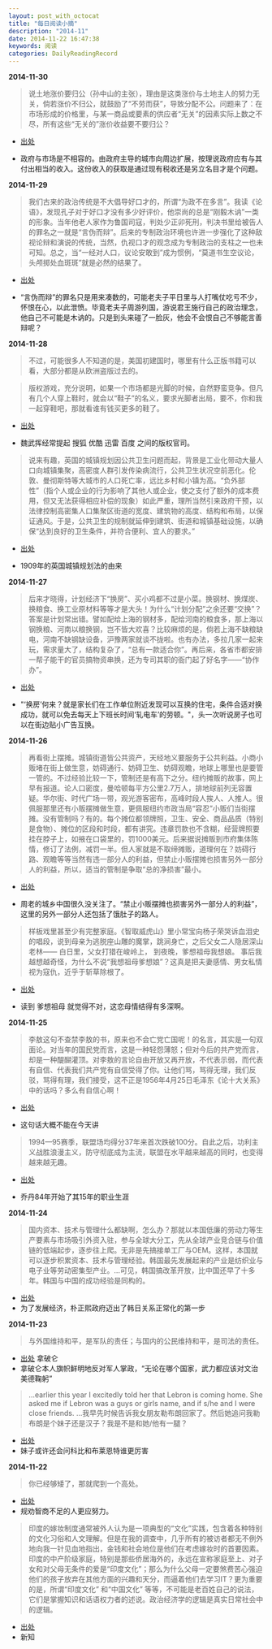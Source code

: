 ```yaml
---
layout: post_with_octocat
title: "每日阅读小摘"
description: "2014-11"
date: 2014-11-22 16:47:38
keywords: 阅读
categories: DailyReadingRecord
---
```


**2014-11-30**

>说土地涨价要归公（孙中山的主张），理由是这类涨价与土地主人的努力无关，倘若涨价不归公，就鼓励了“不劳而获”，导致分配不公。问题来了：在市场形成的价格里，与某一商品或要素的供应者“无关”的因素实际上数之不尽，所有这些“无关的”涨价收益要不要归公？

* [出处](http://zhouqiren.org/archives/1565.html)

* 政府与市场是不相容的。由政府主导的城市向周边扩展，按理说政府应有与其付出相当的收入。这份收入的获取是通过现有税收还是另立名目才是个问题。


**2014-11-29**

>我们古来的政治传统是不大倡导好口才的，所谓“为政不在多言”。我读《论语》，发现孔子对于好口才没有多少好评价，他崇尚的总是“刚毅木讷”一类的形象。当年他老人家作为鲁国司寇，判处少正卯死刑，判决书里给被告人的罪名之一就是“言伪而辩”。后来的专制政治环境也许进一步强化了这种敌视论辩和演说的传统，当然，仇视口才的观念成为专制政治的支柱之一也未可知。总之，当“一经对人口，议论安敢到”成为惯例，“莫道书生空议论，头颅掷处血斑斑”就是必然的结果了。

* [出处](http://www.amazon.cn/%E5%9B%BE%E4%B9%A6/dp/B00F28U87U)

* “言伪而辩”的罪名只是用来凑数的，可能老夫子平日里与人打嘴仗吃亏不少，怀恨在心，以此泄愤。毕竟老夫子周游列国，游说君王施行自己的政治理念，他自己不可能是木讷的。只是到头来碰了一脸灰，他会不会恨自己不够能言善辩呢？

**2014-11-28**

>不过，可能很多人不知道的是，美国初建国时，哪里有什么正版书籍可以看，大部分都是从欧洲盗版过去的。

>版权游戏，充分说明，如果一个市场都是光脚的时候，自然野蛮竞争。但凡有几个人穿上鞋时，就会以“鞋子”的名义，要求光脚者出局，要不，你和我一起穿鞋吧，那就看谁有钱买更多的鞋了。

* [出处](http://weiwuhui.com/6271.html)

* 魏武挥经常提起 搜狐 优酷 迅雷 百度 之间的版权官司。

>说来有趣，英国的城镇规划因公共卫生问题而起，背景是工业化带动大量人口向城镇集聚，高密度人群引发传染病流行，公共卫生状况空前恶化。伦敦、曼彻斯特等大城市的人口死亡率，远比乡村和小镇为高。“负外部性”（指个人或企业的行为影响了其他人或企业，使之支付了额外的成本费用，但又无法获得相应补偿的现象）如此严重，理所当然引来政府干预，以法律控制高密集人口集聚区街道的宽度、建筑物的高度、结构和布局，以保证通风。于是，公共卫生的规制就延伸到建筑、街道和城镇基础设施，以确保“达到良好的卫生条件，并符合便利、宜人的要求。”

* [出处](http://zhouqiren.org/archives/1565.html)

* 1909年的英国城镇规划法的由来

**2014-11-27**

>后来才晓得，计划经济下“换房”、买小鸡都不过是小菜。换钢材、换煤炭、换粮食、换工业原材料等等才是大头！为什么“计划分配”之余还要“交换”？答案是计划常出错。譬如配给上海的钢材多，配给河南的粮食多，那上海以钢换粮、河南以粮换钢，岂不皆大欢喜？比较麻烦的是，倘若上海不缺粮缺电，河南不缺钢缺设备，沪豫两家就谈不拢啦。也有办法，多拉几家一起来玩，需求量大了，结构复杂了，“总有一款适合你”。再后来，各省市都安排一帮子能干的官员搞物资串换，还为专司其职的衙门起了好名字——“协作办”。

* [出处](http://zhouqiren.org/archives/1569.html)

* "‘换房’何来？就是家长们在工作单位附近发现可以互换的住宅，条件合适对换成功，就可以免去每天上下班长时间‘轧电车’的劳顿。"，头一次听说房子也可以在街边贴小广告互换。



**2014-11-26**

>再看街上摆摊。城镇街道皆公共资产，天经地义要服务于公共利益。小商小贩堵在街上做生意，妨碍通行、妨碍卫生、妨碍观瞻，地球上哪里也是要管一管的。不过经验比较一下，管制还是有高下之分。纽约摊贩的故事，网上早有报道。论人口密度，曼哈顿每平方公里2.7万人，排地球前列无容置疑。华尔街、时代广场一带，观光游客密布，高峰时段人挨人、人推人。很佩服那里还有小贩摆摊做生意，更佩服纽约市政当局“容忍”小贩们当街摆摊。没有管制吗？有的。每个摊位都领牌照，卫生、安全、商品品质（特别是食物）、摊位的区段和时段，都有讲究。违章罚款也不含糊，经营牌照要挂在脖子上，如掖在口袋里的，罚1000美元。后来据说摊贩到市府集体陈情，修订了法例，减罚一半。但人家就是不取缔摊贩，道理何在？妨碍行路、观瞻等等当然有违一部分人的利益，但禁止小贩摆摊也损害另外一部分人的利益，所以，适当的管制是争取“总的净损害”最小。

* [出处](http://zhouqiren.org/archives/1575.html)

* 周老的城乡中国很久没关注了。“禁止小贩摆摊也损害另外一部分人的利益”，这里的另外一部分人还包括了饿肚子的路人。

>样板戏里甚至少有完整家庭。《智取威虎山》里小常宝向杨子荣哭诉血泪史的唱段，说到母亲为逃脱座山雕的魔掌，跳涧身亡，之后父女二人隐居深山老林——
		白日里，父女打猎在峻岭上，
		到夜晚，爹想祖母我想娘。
事后我越想越奇怪，为什么不说“我想祖母爹想娘”？这真是把夫妻感情、男女私情视为寇仇，近乎于斩草除根了。

* [出处](http://www.amazon.cn/%E5%9B%BE%E4%B9%A6/dp/B00F28U87U)

* 读到 爹想祖母 就觉得不对，这恋母情结得有多深啊。

**2014-11-25**

>李敖这句不查禁李敖的书，原来也不会亡党亡国呢！的名言，其实是一句双面论。对当年的国民党而言，这是一种轻怨薄怒；但对今后的共产党而言，却是一种醍醐灌顶。对李敖的言论自由开放又再开放，不代表示弱，而代表有自信、代表我们共产党有自信受得了你。让他们骂，骂得无理，我们反驳，骂得有理，我们接受，这不正是1956年4月25日毛泽东《论十大关系》中的话吗？多么有自信心啊！

* [出处](http://www.amazon.cn/gp/product/B004W1323U/ref=fs_rd_1)

* 这句话大概不能在今天讲

>1994—95赛季，联盟场均得分37年来首次跌破100分。自此之后，功利主义战胜浪漫主义，防守彻底成为主流，联盟在水平越来越高的同时，也变得越来越无趣。

* [出处](http://sports.sina.com.cn/k/2010-04-12/06094933640.shtml)

* 乔丹84年开始了其15年的职业生涯

**2014-11-24**

>国内资本、技术与管理什么都缺啊，怎么办？那就以本国低廉的劳动力等生产要素与市场吸引外资入驻，参与全球大分工，先从全球产业竞合链与价值链的低端起步，逐步往上爬。无非是先搞接单工厂与OEM。这样，本国就可以逐步积累资本、技术与管理经验。韩国最先发展起来的产业是纺织业与电子业等劳动密集型产业。...可见，韩国搞改革开放，比中国还早了十多年。韩国与中国的成功经验是同构的。

* [出处](http://www.infzm.com/content/105799)
* 为了发展经济，朴正熙政府迈出了韩日关系正常化的第一步

**2014-11-23**

>与外国维持和平，是军队的责任；与国内的公民维持和平，是司法的责任。

* [出处]() 拿破仑
* 拿破仑本人旗帜鲜明地反对军人掌政，“无论在哪个国家，武力都应该对文治美德鞠躬”

>...earlier this year I excitedly told her that Lebron is coming home. She asked me if Lebron was a guys or girls name, and if s/he and I were close friends.
>...我早先时候告诉我女朋友勒布朗回家了。然后她追问我勒布朗是个妹子还是汉子？我是不是和她/他有一腿？

* [出处](http://bbs.hupu.com/11019049.html)
* 妹子或许还会问科比和布莱恩特谁更厉害

**2014-11-22**

>你已经够矮了，那就爬到一个高处。

* [出处](http://www.zhihu.com/question/21107274)
* 规劝智商不足的人更应努力。

>印度的嫁妆制度通常被外人认为是一项典型的“文化”实践，包含着各种特别的文化习俗和人文理解。但是在我的调查中，几乎所有的被访者都无不例外地向我一针见血地指出，金钱和社会地位是他们在考虑嫁妆时的首要因素。印度的中产阶级家庭，特别是那些侨居海外的，永远在宣称家庭至上、对子女和对父母无条件的爱是“印度文化”；那么为什么父母一定要煞费苦心强迫他们的孩子放弃在其他方面的兴趣和天分，而逼着他们去学习IT？更为重要的是，所谓“印度文化” 和“中国文化” 等等，不可能是老百姓自己的说法，它们是掌握知识和话语权力者的述说。政治经济学的逻辑是真实日常社会中的逻辑。

* [出处](http://mp.weixin.qq.com/s?__biz=MzA4OTcxNDEzMQ==&mid=200908982&idx=1&sn=d0fa5c8bbba0695197b309324b23e9b8&scene=1&from=groupmessage&isappinstalled=0)
* 新知




